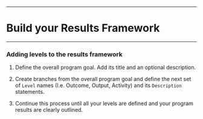 ****
# Build your Results Framework
---

### Adding levels to the results framework

1. Define the overall program goal. Add its title and an optional description.

2. Create branches from the overall program goal and define the next set of `Level` names \(I.e. Outcome, Output, Activity\) and its `Description` statements.

3. Continue this process until all your levels are defined and your program results are clearly outlined.





